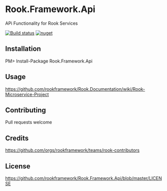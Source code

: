 # Rook.Framework.Api
APi Functionality for Rook Services

[![Build status](https://travis-ci.org/rookframework/Rook.Framework.Api.svg?branch=master)](https://travis-ci.org/rookframework/Rook.Framework.Api)
[![nuget](https://img.shields.io/nuget/v/Rook.Framework.Api.svg)](https://www.nuget.org/packages/Rook.Framework.Api/)


## Installation
PM> Install-Package Rook.Framework.Api

## Usage
https://github.com/rookframework/Rook.Documentation/wiki/Rook-Microservice-Project

## Contributing
Pull requests welcome

## Credits
https://github.com/orgs/rookframework/teams/rook-contributors

## License
https://github.com/rookframework/Rook.Framework.Api/blob/master/LICENSE

